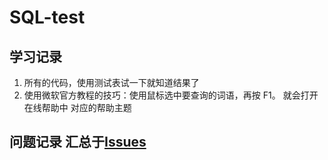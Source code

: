 # SQL-test 

## 学习记录 

1. 所有的代码，使用测试表试一下就知道结果了 
2. 使用微软官方教程的技巧：使用鼠标选中要查询的词语，再按 F1。 就会打开 在线帮助中 对应的帮助主题

## 问题记录 汇总于[Issues](https://github.com/lpd743663/SQL-test/issues) 
